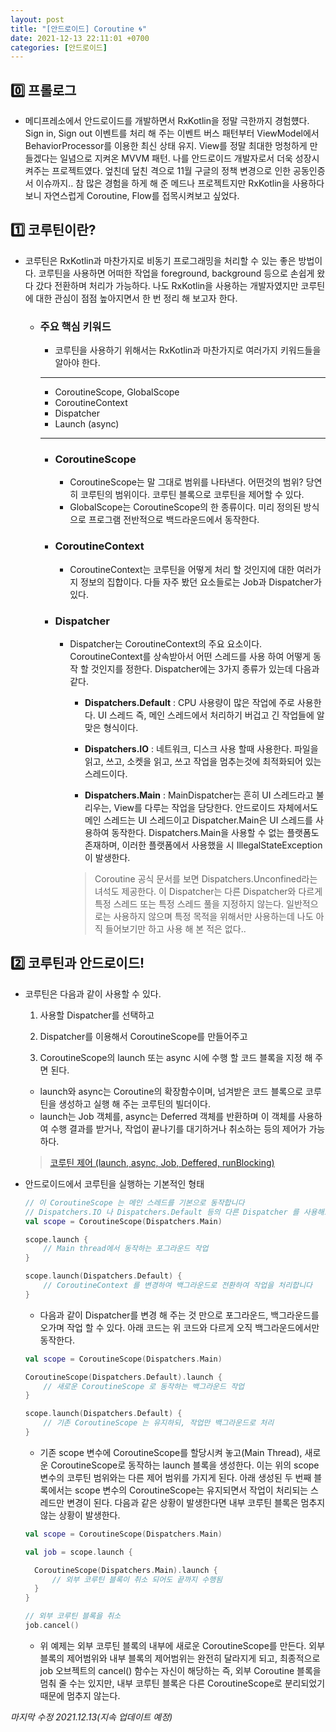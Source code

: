 ```yaml
---
layout: post
title: "[안드로이드] Coroutine 🌀"
date: 2021-12-13 22:11:01 +0700
categories: [안드로이드]
---
```


## 0️⃣ 프롤로그
 * 메디프레소에서 안드로이드를 개발하면서 RxKotlin을 정말 극한까지 경험헀다. Sign in, Sign out 이벤트를 처리 해 주는 이벤트 버스 패턴부터 ViewModel에서 BehaviorProcessor를 이용한 최신 상태 유지. View를 정말 최대한 멍청하게 만들겠다는 일념으로 지켜온 MVVM 패턴. 나를 안드로이드 개발자로서 더욱 성장시켜주는 프로젝트였다. 엎친데 덮친 격으로 11월 구글의 정책 변경으로 인한 공동인증서 이슈까지.. 참 많은 경험을 하게 해 준 메드나 프로젝트지만 RxKotlin을 사용하다보니 자연스럽게 Coroutine, Flow를 접목시켜보고 싶었다.

## 1️⃣ 코루틴이란?
 * 코루틴은 RxKotlin과 마찬가지로 비동기 프로그래밍을 처리할 수 있는 좋은 방법이다. 코루틴을 사용하면 어떠한 작업을 foreground, background 등으로 손쉽게 왔다 갔다 전환하며 처리가 가능하다. 나도 RxKotlin을 사용하는 개발자였지만 코루틴에 대한 관심이 점점 높아지면서 한 번 정리 해 보고자 한다.

    - ### 주요 핵심 키워드
        * 코루틴을 사용하기 위해서는 RxKotlin과 마찬가지로 여러가지 키워드들을 알아야 한다.

        ---
         - CoroutineScope, GlobalScope
         - CoroutineContext
         - Dispatcher
         - Launch (async)
        ---

        * ### CoroutineScope
            - CoroutineScope는 말 그대로 범위를 나타낸다. 어떤것의 범위? 당연히 코루틴의 범위이다. 코루틴 블록으로 코루틴을 제어할 수 있다.
            - GlobalScope는 CoroutineScope의 한 종류이다. 미리 정의된 방식으로 프로그램 전반적으로 백드라운드에서 동작한다.

        * ### CoroutineContext
            - CoroutineContext는 코루틴을 어떻게 처리 할 것인지에 대한 여러가지 정보의 집합이다. 다들 자주 봤던 요소들로는 Job과 Dispatcher가 있다.
        
        * ### Dispatcher
            - Dispatcher는 CoroutineContext의 주요 요소이다. CoroutineContext를 상속받아서 어떤 스레드를 사용 하여 어떻게 동작 할 것인지를 정한다. Dispatcher에는 3가지 종류가 있는데 다음과 같다.

                * __Dispatchers.Default__ : CPU 사용량이 많은 작업에 주로 사용한다. UI 스레드 즉, 메인 스레드에서 처리하기 버겁고 긴 작업들에 알맞은 형식이다.

                * __Dispatchers.IO__ : 네트워크, 디스크 사용 할때 사용한다. 파일을 읽고, 쓰고, 소켓을 읽고, 쓰고 작업을 멈추는것에 최적화되어 있는 스레드이다.

                * __Dispatchers.Main__ : MainDispatcher는 흔히 UI 스레드라고 불리우는, View를 다루는 작업을 담당한다. 안드로이드 자체에서도 메인 스레드는 UI 스레드이고 Dispatcher.Main은 UI 스레드를 사용하여 동작한다. Dispatchers.Main을 사용할 수 없는 플랫폼도 존재하며, 이러한 플랫폼에서 사용했을 시 IllegalStateException이 발생한다.
                
                > Coroutine 공식 문서를 보면 Dispatchers.Unconfined라는 녀석도 제공한다. 이 Dispatcher는 다른 Dispatcher와 다르게 특정 스레드 또는 특정 스레드 풀을 지정하지 않는다. 일반적으로는 사용하지 않으며 특정 목적을 위해서만 사용하는데 나도 아직 들어보기만 하고 사용 해 본 적은 없다..
                
## 2️⃣ 코루틴과 안드로이드!
 * 코루틴은 다음과 같이 사용할 수 있다.

    1. 사용할 Dispatcher를 선택하고

    2. Dispatcher를 이용해서 CoroutineScope를 만들어주고

    3. CoroutineScope의 launch 또는 async 시에 수행 할 코드 블록을 지정 해 주면 된다.

    - launch와 async는 Coroutine의 확장함수이며, 넘겨받은 코드 블록으로 코루틴을 생성하고 실행 해 주는 코루틴의 빌더이다.
    - launch는 Job 객체를, async는 Deferred 객체를 반환하며 이 객체를 사용하여 수행 결과를 받거나, 작업이 끝나기를 대기하거나 취소하는 등의 제어가 가능하다.
    > [코루틴 제어 (launch, async, Job, Deffered, runBlocking)]()
    
 * 안드로이드에서 코루틴을 실행하는 기본적인 형태

    ```kotlin
    // 이 CoroutineScope 는 메인 스레드를 기본으로 동작합니다
    // Dispatchers.IO 나 Dispatchers.Default 등의 다른 Dispatcher 를 사용해도 됩니다
    val scope = CoroutineScope(Dispatchers.Main)

    scope.launch {
        // Main thread에서 동작하는 포그라운드 작업
    }

    scope.launch(Dispatchers.Default) {
        // CoroutineContext 를 변경하여 백그라운드로 전환하여 작업을 처리합니다
    }
    ```

    - 다음과 같이 Dispatcher를 변경 해 주는 것 만으로 포그라운드, 백그라운드를 오가며 작업 할 수 있다. 아래 코드는 위 코드와 다르게 오직 백그라운드에서만 동작한다.

    ```kotlin
    val scope = CoroutineScope(Dispatchers.Main)

    CoroutineScope(Dispatchers.Default).launch {
        // 새로운 CoroutineScope 로 동작하는 백그라운드 작업
    }

    scope.launch(Dispatchers.Default) {
        // 기존 CoroutineScope 는 유지하되, 작업만 백그라운드로 처리
    }
    ```

    - 기존 scope 변수에 CoroutineScope를 할당시켜 놓고(Main Thread), 새로운 CoroutineScope로 동작하는 launch 블록을 생성한다. 이는 위의 scope 변수의 코루틴 범위와는 다른 제어 범위를 가지게 된다. 아래 생성된 두 번째 블록에서는 scope 변수의 CoroutineScope는 유지되면서 작업이 처리되는 스레드만 변경이 된다.
    다음과 같은 상황이 발생한다면 내부 코루틴 블록은 멈추지 않는 상황이 발생한다.

    ```kotlin
    val scope = CoroutineScope(Dispatchers.Main)

    val job = scope.launch {

      CoroutineScope(Dispatchers.Main).launch {
          // 외부 코루틴 블록이 취소 되어도 끝까지 수행됨
      }
    }

    // 외부 코루틴 블록을 취소
    job.cancel()
    ```

    - 위 예제는 외부 코루틴 블록의 내부에 새로운 CoroutineScope를 만든다. 외부 블록의 제어범위와 내부 블록의 제어범위는 완전히 달라지게 되고, 최종적으로 job 오브젝트의 cancel() 함수는 자신이 해당하는 즉, 외부 Coroutine 블록을 멈춰 줄 수는 있지만, 내부 코루틴 블록은 다른 CoroutineScope로 분리되었기 때문에 멈추지 않는다.

_마지막 수정 2021.12.13(지속 업데이트 예정)_